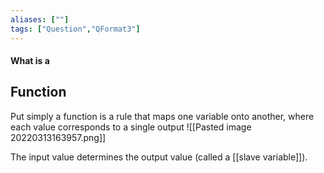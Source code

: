 ```yaml
---
aliases: [""]
tags: ["Question","QFormat3"]
---
```


#### What is a
## Function
Put simply a function is a rule that maps one variable onto another, where each value corresponds to a single output
![[Pasted image 20220313163957.png]]

The input value determines the output value (called a [[slave variable]]).
